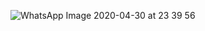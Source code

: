 
![WhatsApp Image 2020-04-30 at 23 39 56](https://user-images.githubusercontent.com/37975010/80794114-b754b980-8ba1-11ea-84a8-3fa9db6d7a4d.jpg)
